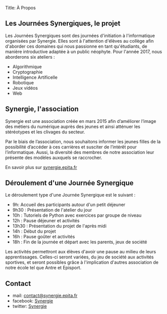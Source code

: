 Title: À Propos

## Les **Journées Synergiques**, le projet

Les Journées Synergiques sont des journées d'initiation à l'informatique organisées
par Synergie. Elles sont à l'attention d'élèves au collège afin d'aborder ces
domaines qui nous passionne en tant qu'étudiants, de manière introductive adaptée
à un public néophyte.
Pour l'année 2017, nous aborderons six ateliers :

* Algorithmique
* Cryptographie
* Intelligence Artificelle
* Robotique
* Jeux vidéos
* Web 

## **Synergie**, l'association

Synergie est une association créée en mars 2015 afin d’améliorer l’image des métiers
du numérique auprès des jeunes et ainsi atténuer les stéréotypes et les clivages
du secteur.

Par le biais de l’association, nous souhaitons informer les jeunes filles de la
possibilité d’accéder à ces carrières et susciter de l’intérêt pour l’informatique.
Aussi, la diversité des membres de notre association leur présente des modèles
auxquels se raccrocher.

En savoir plus sur [synergie.epita.fr](http://synergie.epita.fr)

## Déroulement d'une Journée Synergique

Le déroulement type d'une Journée Synergique est le suivant :

* 9h: Accueil des participants autour d'un petit déjeuner
* 9h30 : Présentation de l'atelier du jour
* 10h : Tutoriels de Python avec exercices par groupe de niveau
* 12h : Pause déjeuner et activités
* 13h30 : Présentation du projet de l'après midi
* 14h : Début du projet
* 16h : Pause goûter et activités
* 18h : Fin de la journée et départ avec les parents, jeux de société

Les activités permettront aux élèves d'avoir une pause au milieu de leurs apprentissages. Celles-ci seront variées, du jeu de société aux activités sportives, et seront possibles grâce à l'implication d'autres association de notre école tel que Antre et Episport.

## Contact

* mail: <a href="mailto:contact@synergie.epita.fr">contact@synergie.epita.fr</a>
* facebook: [Synergie](https://www.facebook.com/synergie.io/?fref=ts)
* twitter: [Synergie](https://twitter.com/SynergieIO)

